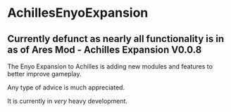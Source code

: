 # AchillesEnyoExpansion

## Currently defunct as nearly all functionality is in as of Ares Mod - Achilles Expansion V0.0.8

The Enyo Expansion to Achilles is adding new modules and features to better improve gameplay.

Any type of advice is much appreciated.

It is currently in *very* heavy development.
